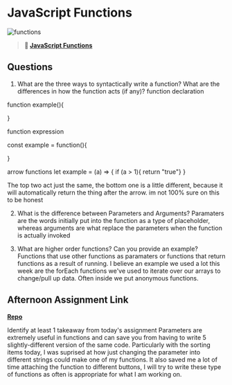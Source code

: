 # JavaScript Functions

![functions](https://bcw.blob.core.windows.net/public/img/function-anatomy.jpg)

> **📖 [JavaScript Functions](https://codeworksacademy.com/fs-student-guide/resources/wk2/02-Functions)**

## Questions

1. What are the three ways to syntactically write a function? What are the differences in how the function acts (if any)?  function declaration

function example(){

}

function expression

const example = function(){

}

arrow functions
let example = (a) => {
    if (a > 1){
        return "true"}
}

The top two act just the same, the bottom one is a little different, because it will automatically return the thing after the arrow. im not 100% sure on this to be honest

2. What is the difference between Parameters and Arguments?
Paramaters are the words initially put into the function as a type of placeholder, whereas arguments are what replace the parameters when the function is actually invoked

3. What are higher order functions? Can you provide an example?
Functions that use other functions as paramaters or functions that return functions as a result of running. I believe an example we used a lot this week are the forEach functions we've used to iterate over our arrays to change/pull up data. Often inside we put anonymous functions.

## Afternoon Assignment Link

**[Repo](https://github.com/devinwithoft/package)**

Identify at least 1 takeaway from today's assignment
Parameters are extremely useful in functions and can save you from having to write 5 slightly-different version of the same code. Particularly with the sorting items today, I was suprised at how just changing the parameter into different strings could make one of my functions. It also saved me a lot of time attaching the function to different buttons, I will try to write these type of functions as often is appropriate for what I am working on.     
